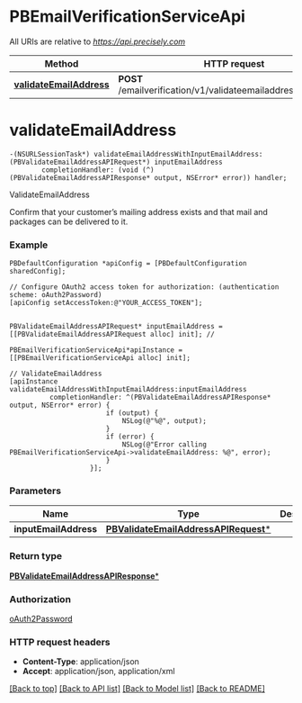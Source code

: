 # PBEmailVerificationServiceApi

All URIs are relative to *https://api.precisely.com*

Method | HTTP request | Description
------------- | ------------- | -------------
[**validateEmailAddress**](PBEmailVerificationServiceApi.md#validateemailaddress) | **POST** /emailverification/v1/validateemailaddress/results.json | ValidateEmailAddress


# **validateEmailAddress**
```objc
-(NSURLSessionTask*) validateEmailAddressWithInputEmailAddress: (PBValidateEmailAddressAPIRequest*) inputEmailAddress
        completionHandler: (void (^)(PBValidateEmailAddressAPIResponse* output, NSError* error)) handler;
```

ValidateEmailAddress

Confirm that your customer’s mailing address exists and that mail and packages can be delivered to it.

### Example
```objc
PBDefaultConfiguration *apiConfig = [PBDefaultConfiguration sharedConfig];

// Configure OAuth2 access token for authorization: (authentication scheme: oAuth2Password)
[apiConfig setAccessToken:@"YOUR_ACCESS_TOKEN"];


PBValidateEmailAddressAPIRequest* inputEmailAddress = [[PBValidateEmailAddressAPIRequest alloc] init]; // 

PBEmailVerificationServiceApi*apiInstance = [[PBEmailVerificationServiceApi alloc] init];

// ValidateEmailAddress
[apiInstance validateEmailAddressWithInputEmailAddress:inputEmailAddress
          completionHandler: ^(PBValidateEmailAddressAPIResponse* output, NSError* error) {
                        if (output) {
                            NSLog(@"%@", output);
                        }
                        if (error) {
                            NSLog(@"Error calling PBEmailVerificationServiceApi->validateEmailAddress: %@", error);
                        }
                    }];
```

### Parameters

Name | Type | Description  | Notes
------------- | ------------- | ------------- | -------------
 **inputEmailAddress** | [**PBValidateEmailAddressAPIRequest***](PBValidateEmailAddressAPIRequest.md)|  | 

### Return type

[**PBValidateEmailAddressAPIResponse***](PBValidateEmailAddressAPIResponse.md)

### Authorization

[oAuth2Password](../README.md#oAuth2Password)

### HTTP request headers

 - **Content-Type**: application/json
 - **Accept**: application/json, application/xml

[[Back to top]](#) [[Back to API list]](../README.md#documentation-for-api-endpoints) [[Back to Model list]](../README.md#documentation-for-models) [[Back to README]](../README.md)


